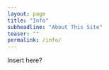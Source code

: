 ```yaml
---
layout: page
title: "Info"
subheadline: "About This Site"
teaser: ""
permalink: /info/
---
```

Insert here?
